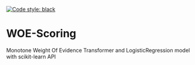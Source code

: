 [![Code style: black](https://img.shields.io/badge/code%20style-black-000000.svg)](https://github.com/psf/black)
# WOE-Scoring
Monotone Weight Of Evidence Transformer and LogisticRegression model with scikit-learn API